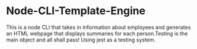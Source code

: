 # Node-CLI-Template-Engine
This is a node CLI that takes in information about employees and generates an HTML webpage that displays summaries for each person.Testing is the main object and all shall pass!
Using jest as a testing system.
